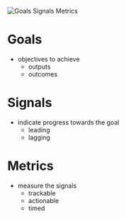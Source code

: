 ![Goals Signals Metrics](https://images.storychief.com/account_6827/Goals-Signals-Metrics-Process_4adcaed2fc6a55b34a1cd1603953b4bb_800.png)

# Goals
- objectives to achieve
  - outputs
  - outcomes

# Signals
- indicate progress towards the goal
  - leading
  - lagging

# Metrics
- measure the signals
  - trackable
  - actionable
  - timed